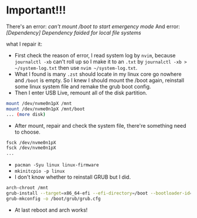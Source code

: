 # Important!!!
There's an error: *can't mount /boot to start emergency mode*
And error: *[Dependency] Dependency faided for local file systems*

what I repair it:
- First check the reason of error, I read system log by `nvim`, because `journalctl -xb` can't roll up so I make it to an `.txt` by `journalctl -xb > ~/system-log.txt` then use `nvim ~/system-log.txt`.
- What I found is many `.zst` should locate in my linux core go nowhere and `/boot` is empty. So I knew I should mount the /boot again, reinstall some linux system file and remake the grub boot config.
- Then I enter USB Live, remount all of the disk partition.
```bash
mount /dev/nvme0n1pX /mnt
mount /dev/nvme0n1pX /mnt/boot
... (more disk)
``` 
- After mount, repair and check the system file, there're something need to choose.
```bash
fsck /dev/nvme0n1pX
fsck /dev/nvme0n1pX
...
```
- `pacman -Syu linux linux-firmware`
- `mkinitcpio -p linux`
- I don't know whether to reinstall GRUB but I did.
```bash
arch-chroot /mnt
grub-install --target=x86_64-efi --efi-directory=/boot --bootloader-id=GRUB
grub-mkconfig -o /boot/grub/grub.cfg
```
- At last reboot and arch works!